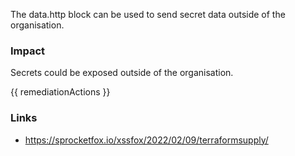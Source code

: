 
The data.http block can be used to send secret data outside of the organisation.

### Impact
Secrets could be exposed outside of the organisation.

<!-- DO NOT CHANGE -->
{{ remediationActions }}

### Links
- https://sprocketfox.io/xssfox/2022/02/09/terraformsupply/


